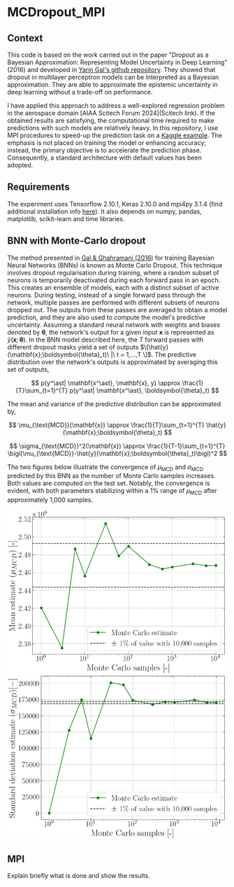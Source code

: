# MCDropout_MPI

## Context
This code is based on the work carried out in the paper "Dropout as a Bayesian Approximation: Representing Model Uncertainty in Deep Learning" (2016) and developed in [Yarin Gal's github repository](https://github.com/yaringal/DropoutUncertaintyExps). They showed that dropout in multilayer perceptron models can be interpreted as a Bayesian approximation. They are able to approximate the epistemic uncertainty in deep learning without a trade-off on performance.

I have applied this approach to address a well-explored regression problem in the aerospace domain [AIAA Scitech Forum 2024](Scitech link). If the obtained results are satisfying, the computational time required to make predictions with such models are relatively heavy. In this repository, I use MPI procedures to speed-up the prediction task on a [Kaggle example](https://www.kaggle.com/code/yasserh/housing-price-prediction-best-ml-algorithms). The emphasis is not placed on training the model or enhancing accuracy; instead, the primary objective is to accelerate the prediction phase. Consequently, a standard architecture with default values has been adopted.

## Requirements
The experiment uses Tensorflow 2.10.1, Keras 2.10.0 and mpi4py 3.1.4 (find additional installation info [here](https://mpi4py.readthedocs.io/en/latest/install.html)). It also depends on numpy, pandas, matplotlib, scikit-learn and time libraries.

## BNN with Monte-Carlo dropout
The method presented in [Gal & Ghahramani (2016)](https://arxiv.org/abs/1506.02142) for training Bayesian Neural Networks (BNNs) is known as Monte Carlo Dropout. This technique involves dropout regularisation during training, where a random subset of neurons is temporarily deactivated during each forward pass in an epoch. This creates an ensemble of models, each with a distinct subset of active neurons. During testing, instead of a single forward pass through the network, multiple passes are performed with different subsets of neurons dropped out. The outputs from these passes are averaged to obtain a model prediction, and they are also used to compute the model's predictive uncertainty. Assuming a standard neural network with weights and biases denoted by $\boldsymbol{\theta}$, the network's output for a given input $\mathbf{x}$ is represented as $\hat{y}(\mathbf{x};\boldsymbol{\theta})$. In the BNN model described here, the $T$ forward passes with different dropout masks yield a set of outputs $\[\hat{y}(\mathbf{x};\boldsymbol{\theta}_t)\  |\  t = 1,...,T \]$. The predictive distribution over the network's outputs is approximated by averaging this set of outputs,

$$ p(y^\ast| \mathbf{x^\ast}, \mathbf{x}, y) \approx \frac{1}{T}\sum_{t=1}^{T} p(y^\ast| \mathbf{x^\ast}, \boldsymbol{\theta}_t) $$

The mean and variance of the predictive distribution can be approximated by,

$$ \mu_{\text{MCD}}(\mathbf{x}) \approx \frac{1}{T}\sum_{t=1}^{T} \hat{y}(\mathbf{x};\boldsymbol{\theta}_t) $$

$$ \sigma_{\text{MCD}}^2(\mathbf{x}) \approx \frac{1}{T-1}\sum_{t=1}^{T} \bigl(\mu_{\text{MCD}}-\hat{y}(\mathbf{x};\boldsymbol{\theta}_t)\bigl)^2 $$

The two figures below illustrate the convergence of $\mu_{\text{MCD}}$ and $\sigma_{\text{MCD}}$ predicted by this BNN as the number of Monte Carlo samples increases. Both values are computed on the test set. Notably, the convergence is evident, with both parameters stabilizing within a 1% range of $\mu_{\text{MCD}}$ after approximately 1,000 samples.

<img src="https://github.com/MAnhichem/MCDropout_MPI/blob/main/results/mean_cv.png" alt="Mean CV" width="500px"> <img src="https://github.com/MAnhichem/MCDropout_MPI/blob/main/results/std_cv.png" alt="Std CV" width="500px">


## MPI

Explain briefly what is done and show the results.
